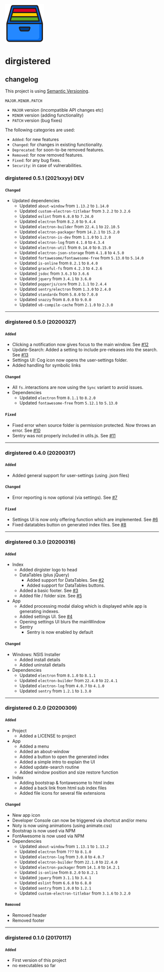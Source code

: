 ![logo](https://raw.githubusercontent.com/yafp/dirgistered/master/.github/images/logo/128x128.png)

# dirgistered
## changelog

This project is using [Semantic Versioning](https://semver.org/).

  `
  MAJOR.MINOR.PATCH
  `

* `MAJOR` version (incompatible API changes etc)
* `MINOR` version (adding functionality)
* `PATCH` version (bug fixes)


The following categories are used:

* `Added`: for new features
* `Changed`: for changes in existing functionality.
* `Deprecated`: for soon-to-be removed features.
* `Removed`: for now removed features.
* `Fixed`: for any bug fixes.
* `Security`: in case of vulnerabilities.




### dirgistered 0.5.1 (2021xxyy) DEV
#### `Changed`
* Updated dependencies
  * Updated `about-window` from `1.13.2` to `1.14.0`
  * Updated `custom-electron-titlebar` from `3.2.2` to `3.2.6`
  * Updated `eslint` from `6.8.0` to `7.24.0`
  * Updated `electron` from `8.2.0` to `9.4.4`
  * Updated `electron-builder` from `22.4.1` to `22.10.5`
  * Updated `electron-packager` from `14.2.1` to `15.2.0`
  * Updated `electron-is-dev` from `1.1.0` to `1.2.0`
  * Updated `electron-log` from `4.1.0` to `4.3.4`
  * Updated `electron-util` from `0.14.0` to `0.15.0`
  * Updated `electron-json-storage` from `4.1.8` to `4.5.0`
  * Updated `fortawesome/fontawesome-free` from `5.13.0` to `5.14.0`
  * Updated `is-online` from `8.2.1` to `8.4.0`
  * Updated `graceful-fs` from `4.2.3` to `4.2.6`
  * Updated `jsdoc` from `3.6.3` to `3.6.6`
  * Updated `jquery` from `3.4.1` to `3.6.0`
  * Updated `popperjs/core` from `2.1.1` to `2.4.4`
  * Updated `sentry/electron` from `1.3.0` to `2.4.0`
  * Updated `standardx` from `5.0.0` to `7.0.0`
  * Updated `snazzy` from `8.0.0` to `9.0.0`
  * Updated `v8-compile-cache` from `2.1.0` to `2.3.0`

***

### dirgistered 0.5.0 (20200327)
#### `Added`
* Clicking a notification now gives focus to the main window. See [#12](https://github.com/yafp/dirgistered/issues/12)
* Update-Search: Added a setting to include pre-releases into the search. See [#13](https://github.com/yafp/dirgistered/issues/13)
* Settings UI: Cog icon now opens the user-settings folder.
* Added handling for symbolic links

#### `Changed`
* All `fs.`interactions are now using the `Sync` variant to avoid issues.
* Dependencies
  * Updated `electron` from `8.1.1` to `8.2.0`
  * Updated `fontawesome-free` from `5.12.1` to `5.13.0`

#### `Fixed`
* Fixed error when source folder is permission protected. Now throws an error. See [#10](https://github.com/yafp/dirgistered/issues/10)
* Sentry was not properly included in utils.js. See [#11](https://github.com/yafp/dirgistered/issues/11)

***

### dirgistered 0.4.0 (20200317)
#### `Added`
* Added general support for user-settings (using .json files)

#### `Changed`
* Error reporting is now optional (via settings). See [#7](https://github.com/yafp/dirgistered/issues/7)

#### `Fixed`
* Settings UI is now only offering function which are implemented. See [#6](https://github.com/yafp/dirgistered/issues/6)
* Fixed datatables button on generated index files.  See [#8](https://github.com/yafp/dirgistered/issues/8)

***

### dirgistered 0.3.0 (20200316)
#### `Added`
* Index
  * Added dirgister logo to head
  * DataTables (plus jQuery)
    * Added support for DataTables. See [#2](https://github.com/yafp/dirgistered/issues/2)
    * Added support for DataTables buttons.
  * Added a basic footer. See [#3](https://github.com/yafp/dirgistered/issues/3)
  * Added file / folder size. See [#5](https://github.com/yafp/dirgistered/issues/5)
* App
  * Added processing modal dialog which is displayed while app is generating indexes.
  * Added settings UI. See [#4](https://github.com/yafp/dirgistered/issues/4)
  * Opening settings UI blurs the mainWindow
  * Sentry
    * Sentry is now enabled by default

####  `Changed`
* Windows: NSIS Installer
  * Added install details
  * Added uninstall details
* Dependencies
  * Updated `electron` from `8.1.0` to `8.1.1`
  * Updated `electron-builder` from `22.4.0` to `22.4.1`
  * Updated `electron-log` from `4.0.7` to `4.1.0`
  * Updated `sentry` from `1.2.1` to `1.3.0`

***

### dirgistered 0.2.0 (20200309)
#### `Added`
* Project
  * Added a LICENSE to project
* App
  * Added a menu
  * Added an about-window
  * Added a button to open the generated index
  * Added a simple intro to explain the UI
  * Added update-search routine
  * Added window position and size restore function
* Index
  * Adding bootstrap & fontawesome to html index
  * Added a back link from html sub index files
  * Added file icons for several file extensions

####  `Changed`
* New app icon
* Developer Console can now be triggered via shortcut and/or menu
* Noty is now using animations (using animate.css)
* Bootstrap is now used via NPM
* FontAwesome is now used via NPM
* Dependencies
  * Updated `about-window` from `1.13.1` to `1.13.2`
  * Updated `electron` from `???` to `8.1.0`
  * Updated `electron-log` from `3.0.8` to `4.0.7`
  * Updated `electron-builder` from `22.1.0` to `22.4.0`
  * Updated `electron-packager` from `14.1.0` to `14.2.1`
  * Updated `is-online` from `8.2.0` to `8.2.1`
  * Updated `jquery` from `3.1.1` to `3.4.1`
  * Updated `eslint` from `6.6.0` to `6.8.0`
  * Updated `sentry` from `1.0.0` to `1.2.1`
  * Updated `custom-electron-titlebar` from `3.1.6` to `3.2.0`

#### `Removed`
* Removed header
* Removed footer


***

### dirgistered 0.1.0 (20170117)
#### `Added`
* First version of this project
* no executables so far
